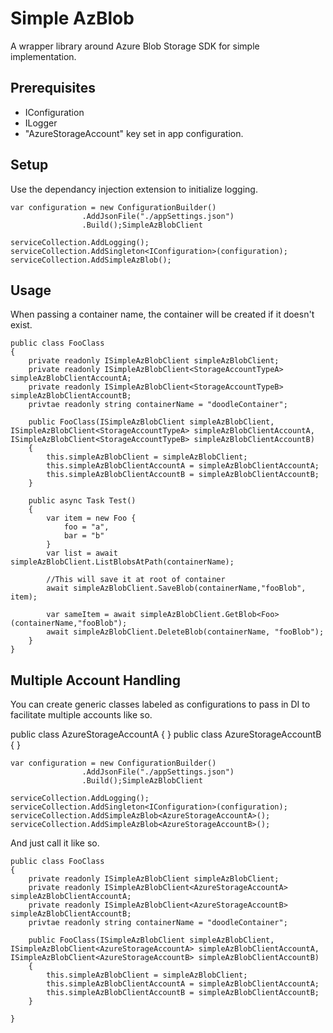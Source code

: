 # Simple AzBlob

A wrapper library around Azure Blob Storage SDK for simple implementation.

## Prerequisites
- IConfiguration
- ILogger
- "AzureStorageAccount" key set in app configuration.

## Setup
Use the dependancy injection extension to initialize logging.


	var configuration = new ConfigurationBuilder()
					.AddJsonFile("./appSettings.json")
					.Build();SimpleAzBlobClient

	serviceCollection.AddLogging();
	serviceCollection.AddSingleton<IConfiguration>(configuration);
	serviceCollection.AddSimpleAzBlob();


## Usage
When passing a container name, the container will be created if it doesn't exist.



	public class FooClass
	{
		private readonly ISimpleAzBlobClient simpleAzBlobClient;
		private readonly ISimpleAzBlobClient<StorageAccountTypeA> simpleAzBlobClientAccountA;
		private readonly ISimpleAzBlobClient<StorageAccountTypeB> simpleAzBlobClientAccountB;
		privtae readonly string containerName = "doodleContainer";

		public FooClass(ISimpleAzBlobClient simpleAzBlobClient, ISimpleAzBlobClient<StorageAccountTypeA> simpleAzBlobClientAccountA, ISimpleAzBlobClient<StorageAccountTypeB> simpleAzBlobClientAccountB)
		{
			this.simpleAzBlobClient = simpleAzBlobClient;
			this.simpleAzBlobClientAccountA = simpleAzBlobClientAccountA;
			this.simpleAzBlobClientAccountB = simpleAzBlobClientAccountB;
		}

		public async Task Test()
		{
			var item = new Foo {
				foo = "a",
				bar = "b"
			}
			var list = await simpleAzBlobClient.ListBlobsAtPath(containerName);

			//This will save it at root of container
			await simpleAzBlobClient.SaveBlob(containerName,"fooBlob", item);

			var sameItem = await simpleAzBlobClient.GetBlob<Foo>(containerName,"fooBlob");
			await simpleAzBlobClient.DeleteBlob(containerName, "fooBlob");
		}
	}

## Multiple Account Handling
You can create generic classes labeled as configurations to pass in DI to facilitate multiple accounts like so.

   public class AzureStorageAccountA
    {
    }
	   public class AzureStorageAccountB
    {
    }

	var configuration = new ConfigurationBuilder()
					.AddJsonFile("./appSettings.json")
					.Build();SimpleAzBlobClient

	serviceCollection.AddLogging();
	serviceCollection.AddSingleton<IConfiguration>(configuration);
	serviceCollection.AddSimpleAzBlob<AzureStorageAccountA>();
	serviceCollection.AddSimpleAzBlob<AzureStorageAccountB>();


And just call it like so.

	public class FooClass
	{
		private readonly ISimpleAzBlobClient simpleAzBlobClient;
		private readonly ISimpleAzBlobClient<AzureStorageAccountA> simpleAzBlobClientAccountA;
		private readonly ISimpleAzBlobClient<AzureStorageAccountB> simpleAzBlobClientAccountB;
		privtae readonly string containerName = "doodleContainer";

		public FooClass(ISimpleAzBlobClient simpleAzBlobClient, ISimpleAzBlobClient<AzureStorageAccountA> simpleAzBlobClientAccountA, ISimpleAzBlobClient<AzureStorageAccountB> simpleAzBlobClientAccountB)
		{
			this.simpleAzBlobClient = simpleAzBlobClient;
			this.simpleAzBlobClientAccountA = simpleAzBlobClientAccountA;
			this.simpleAzBlobClientAccountB = simpleAzBlobClientAccountB;
		}

	}